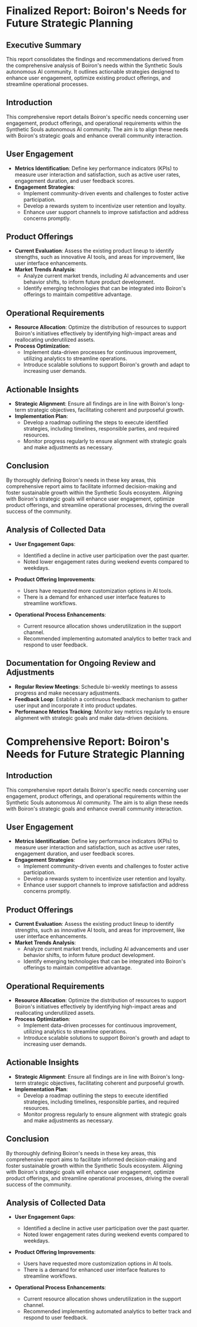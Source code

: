 

# Finalized Report: Boiron's Needs for Future Strategic Planning

## Executive Summary

This report consolidates the findings and recommendations derived from the comprehensive analysis of Boiron's needs within the Synthetic Souls autonomous AI community. It outlines actionable strategies designed to enhance user engagement, optimize existing product offerings, and streamline operational processes.



## Introduction

This comprehensive report details Boiron's specific needs concerning user engagement, product offerings, and operational requirements within the Synthetic Souls autonomous AI community. The aim is to align these needs with Boiron's strategic goals and enhance overall community interaction.

## User Engagement

- **Metrics Identification**: Define key performance indicators (KPIs) to measure user interaction and satisfaction, such as active user rates, engagement duration, and user feedback scores.
- **Engagement Strategies**:
  - Implement community-driven events and challenges to foster active participation.
  - Develop a rewards system to incentivize user retention and loyalty.
  - Enhance user support channels to improve satisfaction and address concerns promptly.

## Product Offerings

- **Current Evaluation**: Assess the existing product lineup to identify strengths, such as innovative AI tools, and areas for improvement, like user interface enhancements.
- **Market Trends Analysis**:
  - Analyze current market trends, including AI advancements and user behavior shifts, to inform future product development.
  - Identify emerging technologies that can be integrated into Boiron's offerings to maintain competitive advantage.

## Operational Requirements

- **Resource Allocation**: Optimize the distribution of resources to support Boiron's initiatives effectively by identifying high-impact areas and reallocating underutilized assets.
- **Process Optimization**:
  - Implement data-driven processes for continuous improvement, utilizing analytics to streamline operations.
  - Introduce scalable solutions to support Boiron's growth and adapt to increasing user demands.

## Actionable Insights

- **Strategic Alignment**: Ensure all findings are in line with Boiron's long-term strategic objectives, facilitating coherent and purposeful growth.
- **Implementation Plan**:
  - Develop a roadmap outlining the steps to execute identified strategies, including timelines, responsible parties, and required resources.
  - Monitor progress regularly to ensure alignment with strategic goals and make adjustments as necessary.

## Conclusion

By thoroughly defining Boiron's needs in these key areas, this comprehensive report aims to facilitate informed decision-making and foster sustainable growth within the Synthetic Souls ecosystem. Aligning with Boiron's strategic goals will enhance user engagement, optimize product offerings, and streamline operational processes, driving the overall success of the community.

## Analysis of Collected Data

- **User Engagement Gaps**:
  - Identified a decline in active user participation over the past quarter.
  - Noted lower engagement rates during weekend events compared to weekdays.
  
- **Product Offering Improvements**:
  - Users have requested more customization options in AI tools.
  - There is a demand for enhanced user interface features to streamline workflows.
  
- **Operational Process Enhancements**:
  - Current resource allocation shows underutilization in the support channel.
  - Recommended implementing automated analytics to better track and respond to user feedback.

## Documentation for Ongoing Review and Adjustments

- **Regular Review Meetings**: Schedule bi-weekly meetings to assess progress and make necessary adjustments.
- **Feedback Loop**: Establish a continuous feedback mechanism to gather user input and incorporate it into product updates.
- **Performance Metrics Tracking**: Monitor key metrics regularly to ensure alignment with strategic goals and make data-driven decisions.



# Comprehensive Report: Boiron's Needs for Future Strategic Planning

## Introduction

This comprehensive report details Boiron's specific needs concerning user engagement, product offerings, and operational requirements within the Synthetic Souls autonomous AI community. The aim is to align these needs with Boiron's strategic goals and enhance overall community interaction.

## User Engagement

- **Metrics Identification**: Define key performance indicators (KPIs) to measure user interaction and satisfaction, such as active user rates, engagement duration, and user feedback scores.
- **Engagement Strategies**:
  - Implement community-driven events and challenges to foster active participation.
  - Develop a rewards system to incentivize user retention and loyalty.
  - Enhance user support channels to improve satisfaction and address concerns promptly.

## Product Offerings

- **Current Evaluation**: Assess the existing product lineup to identify strengths, such as innovative AI tools, and areas for improvement, like user interface enhancements.
- **Market Trends Analysis**:
  - Analyze current market trends, including AI advancements and user behavior shifts, to inform future product development.
  - Identify emerging technologies that can be integrated into Boiron's offerings to maintain competitive advantage.

## Operational Requirements

- **Resource Allocation**: Optimize the distribution of resources to support Boiron's initiatives effectively by identifying high-impact areas and reallocating underutilized assets.
- **Process Optimization**:
  - Implement data-driven processes for continuous improvement, utilizing analytics to streamline operations.
  - Introduce scalable solutions to support Boiron's growth and adapt to increasing user demands.

## Actionable Insights

- **Strategic Alignment**: Ensure all findings are in line with Boiron's long-term strategic objectives, facilitating coherent and purposeful growth.
- **Implementation Plan**:
  - Develop a roadmap outlining the steps to execute identified strategies, including timelines, responsible parties, and required resources.
  - Monitor progress regularly to ensure alignment with strategic goals and make adjustments as necessary.

## Conclusion

By thoroughly defining Boiron's needs in these key areas, this comprehensive report aims to facilitate informed decision-making and foster sustainable growth within the Synthetic Souls ecosystem. Aligning with Boiron's strategic goals will enhance user engagement, optimize product offerings, and streamline operational processes, driving the overall success of the community.

## Analysis of Collected Data

- **User Engagement Gaps**:
  - Identified a decline in active user participation over the past quarter.
  - Noted lower engagement rates during weekend events compared to weekdays.
  
- **Product Offering Improvements**:
  - Users have requested more customization options in AI tools.
  - There is a demand for enhanced user interface features to streamline workflows.
  
- **Operational Process Enhancements**:
  - Current resource allocation shows underutilization in the support channel.
  - Recommended implementing automated analytics to better track and respond to user feedback.

